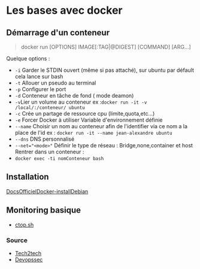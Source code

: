 # Les bases avec docker 

## Démarrage d'un conteneur

> docker run [OPTIONS] IMAGE[:TAG|@DIGEST] [COMMAND] [ARG...]

Quelque options :

- `-i` Garder le STDIN ouvert (même si pas attaché), sur ubuntu par défault cela lance sur bash
- `-t` Allouer un pseudo au terminal
- `-p` Configurer le port
- `-d` Conteneur en tâche de fond ( mode deamon)
- `-v`Lier un volume au conteneur ex :`docker run -it -v /local/:/conteneur/ ubuntu`
- `-c` Crée un partage de ressource cpu (limite,quota,etc...)
- `-e` Forcer Docker à utiliser Variable d'environnement définie
- `--name` Choisir un nom au conteneur afin de l'identifier via ce nom a la place de l'id ex : `docker run -it --name jean-alexandre ubuntu`
- `--dns` DNS personnalisé
- `--net="<mode>"` Définir le type de réseau : Bridge,none,container et host
Rentrer dans un conteneur : 
- `docker exec -ti nomConteneur bash`

## Installation 

[DocsOfficielDocker-installDebian](https://docs.docker.com/engine/install/debian/)

## Monitoring basique

- [ctop.sh](https://ctop.sh/)

### Source

- [Tech2tech](https://www.tech2tech.fr/debuter-avec-docker-les-bases/)
- [Devopssec](https://devopssec.fr/article/decouverte-et-installation-de-docker)


